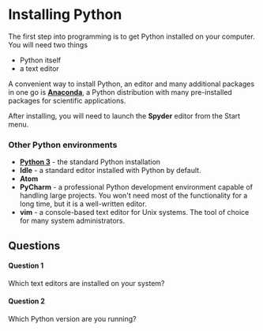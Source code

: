
# Installing Python

The first step into programming is to get Python installed on your computer. You will need two things

* Python itself
* a text editor

A convenient way to install Python, an editor and many additional packages in one go is [**Anaconda**](https://store.continuum.io/cshop/anaconda/), a Python distribution with many pre-installed packages for scientific applications.

After installing, you will need to launch the **Spyder** editor from the Start menu.


### Other Python environments

* [**Python 3**](https://www.python.org/downloads/) - the standard Python installation
* **Idle** - a standard editor installed with Python by default.
* **Atom**
* **PyCharm** - a professional Python development environment capable of handling large projects. You won't need most of the functionality for a long time, but it is a well-written editor.
* **vim** - a console-based text editor for Unix systems. The tool of choice for many system administrators.

## Questions

#### Question 1

Which text editors are installed on your system?

#### Question 2

Which Python version are you running?
